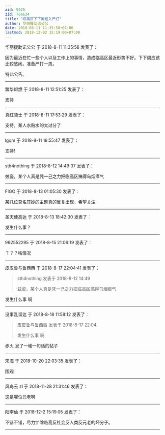 ```yaml
---
aid: 9025
zid: 766634
title: "临高区下下周进入严打"
author: 华丽援助诺公公
date: 2018-08-11 11:35:58+07:00
lastmod: 2018-12-02 15:19:00+07:00
---
```


华丽援助诺公公 于 2018-8-11 11:35:58 发表了：

因为最近在忙一些个人以及工作上的事情，造成临高区最近形势不好。下下周应该比较悠闲。准备严打一周。

特此公告。

---

繁华烬燃 于 2018-8-11 12:51:25 发表了：

支持

---

真红骑士 于 2018-8-11 17:53:29 发表了：

支持，某人水贴水的太过分了

---

lgqm 于 2018-8-11 19:55:47 发表了：

支持!

---

sth4nothing 于 2018-8-12 14:49:37 发表了：

兹瓷，某个人真是凭一己之力把临高区搞得乌烟瘴气

---

FIGO 于 2018-8-13 01:05:30 发表了：

某几位莫名其妙的主题真的反复出现，希望关注

---

圣天使高达 于 2018-8-13 18:42:30 发表了：

发生什么事？

---

962552295 于 2018-8-15 21:06:19 发表了：

？？？啥情况

---

皮皮鲁与鲁西西 于 2018-8-17 22:04:41 发表了：

> sth4nothing 发表于 2018-8-12 14:49
>
> 兹瓷，某个人真是凭一己之力把临高区搞得乌烟瘴气

发生什么事 啊

---

没事乱溜达 于 2018-8-18 11:58:12 发表了：

> 皮皮鲁与鲁西西 发表于 2018-8-17 22:04
>
> 发生什么事 啊

赤火 发了一堆一句话的帖子

---

宋海 于 2018-10-20 22:03:35 发表了：

围观

---

风鸟云 zl 于 2018-11-28 21:31:46 发表了：

这是哪位元老啊

---

陆李仙 于 2018-12-2 15:19:05 发表了：

不错不错，尽力铲除临高反社会反人类反元老的坏分子。

---
